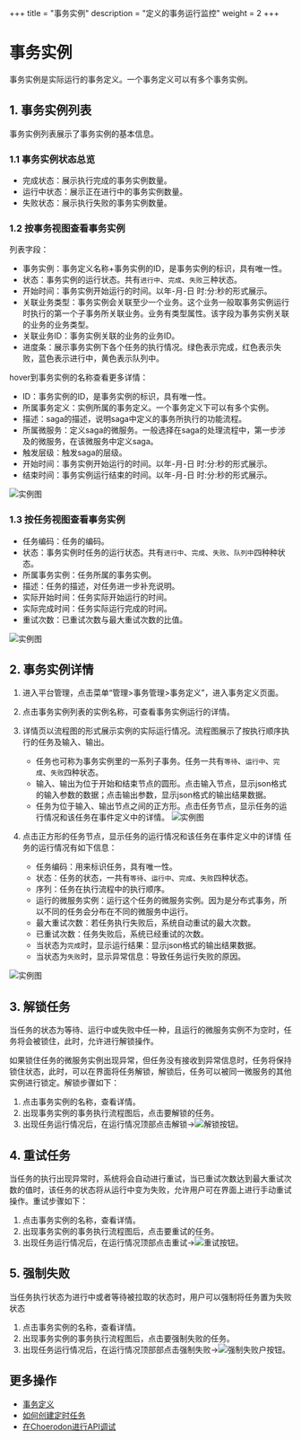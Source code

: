 +++
title = "事务实例"
description = "定义的事务运行监控"
weight = 2
+++

# 事务实例

事务实例是实际运行的事务定义。一个事务定义可以有多个事务实例。


## 1. 事务实例列表

事务实例列表展示了事务实例的基本信息。

### 1.1 事务实例状态总览

- 完成状态：展示执行完成的事务实例数量。
- 运行中状态：展示正在进行中的事务实例数量。
- 失败状态：展示执行失败的事务实例数量。

### 1.2 按事务视图查看事务实例

列表字段：

- 事务实例：事务定义名称+事务实例的ID，是事务实例的标识，具有唯一性。
- 状态：事务实例的运行状态。共有`进行中`、`完成`、`失败`三种状态。
- 开始时间：事务实例开始运行的时间。以年-月-日 时:分:秒的形式展示。
- 关联业务类型：事务实例会关联至少一个业务。这个业务一般取事务实例运行时执行的第一个子事务所关联业务。业务有类型属性。该字段为事务实例关联的业务的业务类型。
- 关联业务ID：事务实例关联的业务的业务ID。
- 进度条：展示事务实例下各个任务的执行情况。绿色表示完成，红色表示失败，蓝色表示进行中，黄色表示队列中。

hover到事务实例的名称查看更多详情：

- ID：事务实例的ID，是事务实例的标识，具有唯一性。
- 所属事务定义：实例所属的事务定义。一个事务定义下可以有多个实例。
- 描述：saga的描述，说明saga中定义的事务所执行的功能流程。
- 所属微服务：定义saga的微服务。一般选择在saga的处理流程中，第一步涉及的微服务，在该微服务中定义saga。
- 触发层级：触发saga的层级。
- 开始时间：事务实例开始运行的时间。以年-月-日 时:分:秒的形式展示。
- 结束时间：事务实例运行结束的时间。以年-月-日 时:分:秒的形式展示。

![实例图](/docs/user-guide/manager-guide/image/saga-instance-01.png)

### 1.3 按任务视图查看事务实例

- 任务编码：任务的编码。
- 状态：事务实例时任务的运行状态。共有`进行中`、`完成`、`失败`、`队列中`四种种状态。
- 所属事务实例：任务所属的事务实例。
- 描述：任务的描述，对任务进一步补充说明。
- 实际开始时间：任务实际开始运行的时间。
- 实际完成时间：任务实际运行完成的时间。
- 重试次数：已重试次数与最大重试次数的比值。

![实例图](/docs/user-guide/manager-guide/image/saga-instance-02.png)

## 2. 事务实例详情

1. 进入平台管理，点击菜单“管理>事务管理>事务定义”，进入事务定义页面。
2. 点击事务实例列表的实例名称，可查看事务实例运行的详情。
3. 详情页以流程图的形式展示实例的实际运行情况。流程图展示了按执行顺序执行的任务及输入、输出。

    - 任务也可称为事务实例里的一系列子事务。任务一共有`等待`、`运行中`、`完成`、`失败`四种状态。
    - 输入、输出为位于开始和结束节点的圆形。点击输入节点，显示json格式的输入参数的数据；点击输出参数，显示json格式的输出结果数据。
    - 任务为位于输入、输出节点之间的正方形。点击任务节点，显示任务的运行情况和该任务在事件定义中的详情。 
![实例图](/docs/user-guide/manager-guide/image/saga-instance-03.png)

4. 点击正方形的任务节点，显示任务的运行情况和该任务在事件定义中的详情
    任务的运行情况有如下信息：
     - 任务编码：用来标识任务，具有唯一性。
     - 状态：任务的状态，一共有`等待`、`运行中`、`完成`、`失败`四种状态。
     - 序列：任务在执行流程中的执行顺序。
     - 运行的微服务实例：运行这个任务的微服务实例。因为是分布式事务，所以不同的任务会分布在不同的微服务中运行。
     - 最大重试次数：若任务执行失败后，系统自动重试的最大次数。
     - 已重试次数：任务失败后，系统已经重试的次数。
     - 当状态为`完成`时，显示运行结果：显示json格式的输出结果数据。
     - 当状态为`失败`时，显示异常信息：导致任务运行失败的原因。

![实例图](/docs/user-guide/manager-guide/image/saga-instance-04.png)


## 3. 解锁任务

当任务的状态为等待、运行中或失败中任一种，且运行的微服务实例不为空时，任务将会被锁住，此时，允许进行解锁操作。

如果锁住任务的微服务实例出现异常，但任务没有接收到异常信息时，任务将保持锁住状态，此时，可以在界面将任务解锁，解锁后，任务可以被同一微服务的其他实例进行锁定。解锁步骤如下：

1. 点击事务实例的名称，查看详情。
1. 出现事务实例的事务执行流程图后，点击要解锁的任务。
1. 出现任务运行情况后，在运行情况顶部点击解锁→![解锁](/docs/user-guide/manager-guide/image/unlock.png)按钮。


## 4. 重试任务

当任务的执行出现异常时，系统将会自动进行重试，当已重试次数达到最大重试次数的值时，该任务的状态将从运行中变为失败，允许用户可在界面上进行手动重试操作。重试步骤如下：

1. 点击事务实例的名称，查看详情。
1. 出现事务实例的事务执行流程图后，点击要重试的任务。
1. 出现任务运行情况后，在运行情况顶部点击重试→![重试](/docs/user-guide/manager-guide/image/retry.png)按钮。


## 5. 强制失败

当任务执行状态为进行中或者等待被拉取的状态时，用户可以强制将任务置为失败状态

1. 点击事务实例的名称，查看详情。
1. 出现事务实例的事务执行流程图后，点击要强制失败的任务。
1. 出现任务运行情况后，在运行情况顶部部点击强制失败→![强制失败户](/docs/user-guide/manager-guide/image/fail.png)按钮。

## 更多操作

- [事务定义](../saga-define)
- [如何创建定时任务](../../job)
- [在Choerodon进行API调试](../../api)
